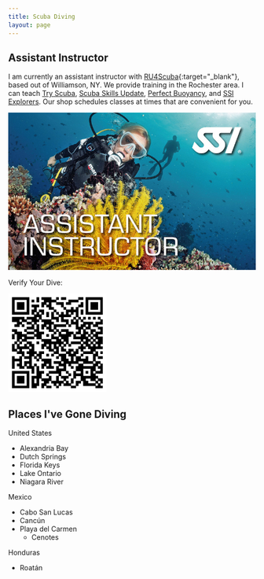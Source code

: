 ```yaml
---
title: Scuba Diving
layout: page
---
```

Assistant Instructor
--------------------
I am currently an assistant instructor with [RU4Scuba](https://www.ru4scubaa.com){:target="_blank"}, based out of Williamson, NY. We provide training in the Rochester area. I can teach [Try Scuba](https://ru4scubaa.com/courses/try-scuba-diving), [Scuba Skills Update](https://ru4scubaa.com/courses/scuba-skills-update), [Perfect Buoyancy](https://ru4scubaa.com/courses/perfect-buoyancy), and [SSI Explorers](https://ru4scubaa.com/courses/blue-oceans-snorkel-explorer). Our shop schedules classes at times that are convenient for you.
<div class="row mb-2">
  <div class="col-sm-12 col-md-6 text-center">
    <img src="/assets/img/ssi_ai.jpg" class="w-75" alt="SSI assistant instructor card" />
  </div>
  <div class="col-sm-12 col-md-6 text-center">
    <p class="my-0">Verify Your Dive:</p>
    <img src="/assets/img/100883.png" alt="Logan's QR code" style="width: 75%; max-width: 200px;" />
  </div>
</div>


Places I've Gone Diving
-----------------------
United States
* Alexandria Bay
* Dutch Springs
* Florida Keys
* Lake Ontario
* Niagara River

Mexico
* Cabo San Lucas
* Cancún
* Playa del Carmen
  * Cenotes

Honduras
* Roatán
